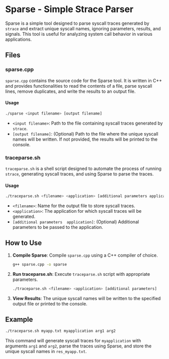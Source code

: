 # Sparse - Simple Strace Parser

Sparse is a simple tool designed to parse syscall traces generated by `strace` and extract unique syscall names, ignoring parameters, results, and signals. This tool is useful for analyzing system call behavior in various applications.

## Files

### sparse.cpp

`sparse.cpp` contains the source code for the Sparse tool. It is written in C++ and provides functionalities to read the contents of a file, parse syscall lines, remove duplicates, and write the results to an output file.

#### Usage

```bash
./sparse <input filename> [output filename]
```

- `<input filename>`: Path to the file containing syscall traces generated by `strace`.
- `[output filename]`: (Optional) Path to the file where the unique syscall names will be written. If not provided, the results will be printed to the console.

### traceparse.sh

`traceparse.sh` is a shell script designed to automate the process of running `strace`, generating syscall traces, and using Sparse to parse the traces.

#### Usage

```bash
./traceparse.sh <filename> <application> [additional parameters application]
```

- `<filename>`: Name for the output file to store syscall traces.
- `<application>`: The application for which syscall traces will be generated.
- `[additional parameters  application]`: (Optional) Additional parameters to be passed to the application.

## How to Use

1. **Compile Sparse**: Compile `sparse.cpp` using a C++ compiler of choice.
   ```bash
   g++ sparse.cpp -o sparse
   ```

2. **Run traceparse.sh**: Execute `traceparse.sh` script with appropriate parameters.
   ```bash
   ./traceparse.sh <filename> <application> [additional parameters]
   ```

3. **View Results**: The unique syscall names will be written to the specified output file or printed to the console.

## Example

```bash
./traceparse.sh myapp.txt myapplication arg1 arg2
```

This command will generate syscall traces for `myapplication` with arguments `arg1` and `arg2`, parse the traces using Sparse, and store the unique syscall names in `res_myapp.txt`.
